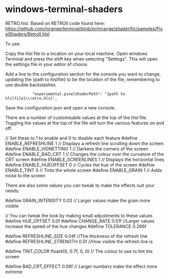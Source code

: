 # windows-terminal-shaders

RETRO.hlsl.  Based on RETROII code found here:
https://github.com/mrange/terminal/blob/pr/mrange/shaderific/samples/PixelShaders/RetroII.hlsl

To use:

Copy the hlsl file to a location on your local machine.  Open windows Terminal and press the shift key when selecting "Settings".  This will open the settings file in your editor of choice.  

Add a line to the configuration section for the console you want to change, updating the {path to hlslfile} to be the location of the file, remembering to use double backslashes

                "experimental.pixelShaderPath": "{path to hlslfile}\\retro.hlsl",

Save the configuration json and open a new console.


There are a number of customisable values at the top of the hlsl file.  Toggling the values at the top of the file will turn the various features on and off.

// Set these to 1 to enable and 0 to disable each feature
#define ENABLE_REFRESHLINE 1  // Displays a refresh line scrolling down the screen
#define ENABLE_VIGNETTING 1  // Darkens the corners of the screen
#define ENABLE_BAD_CRT 1  // Changes the colour over the curvature of the CRT screen
#define ENABLE_SCREENLINES 1  // Displays the horizontal lines
#define ENABLE_HUEOFFSET 0  //  Cycles the hue of the screen
#define ENABLE_TINT 0  //  Tints the whole screen 
#define ENABLE_GRAIN 1  // Adds noise to the screen

There are also some values you can tweak to make the effects suit your needs:

#define GRAIN_INTENSITY 0.03 // Larger values make the grain more visible

// You can tweak the look by making small adjustments to these values
#define HUE_OFFSET 0.0f
#define CHANGE_RATE 0.01f  //Larger values increase the speed of the hue changes
#define TOLERANCE 0.266f

#define REFRESHLINE_SIZE 0.04f  //The thickness of the refresh line
#define REFRESHLINE_STRENGTH 0.5f  //How visible the refresh line is

#define TINT_COLOR float4(0, 0.7f, 0, 0) // The colour to use to tint the screen

#define BAD_CRT_EFFECT 0.06f  // Larger numbers make the effect more extreme
